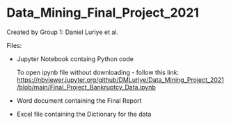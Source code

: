 # Data_Mining_Final_Project_2021
Created by Group 1: Daniel Luriye et al.

Files: 
- Jupyter Notebook containg Python code
     
  To open ipynb file without downloading - follow this link: https://nbviewer.jupyter.org/github/DMLuriye/Data_Mining_Project_2021/blob/main/Final_Project_Bankruptcy_Data.ipynb

- Word document containing the Final Report
- Excel file containing the Dictionary for the data
